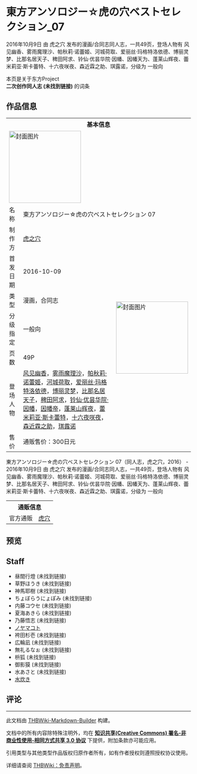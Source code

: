 # 東方アンソロジー☆虎の穴ベストセレクション_07

<!-- source html: G:\repos\THBWiki-Markdown-Builder\THBWikiMarkdown\Temp\main\b\b1\ns0%3A%E6%9D%B1%E6%96%B9%E3%82%A2%E3%83%B3%E3%82%BD%E3%83%AD%E3%82%B8%E3%83%BC%E2%98%86%E8%99%8E%E3%81%AE%E7%A9%B4%E3%83%99%E3%82%B9%E3%83%88%E3%82%BB%E3%83%AC%E3%82%AF%E3%82%B7%E3%83%A7%E3%83%B3_07.html -->

2016年10月9日 由 虎之穴  发布的漫画/合同志同人志，一共49页，登场人物有 风见幽香、雾雨魔理沙、帕秋莉·诺蕾姬、河城荷取、爱丽丝·玛格特洛依德、博丽灵梦、比那名居天子、稗田阿求、铃仙·优昙华院·因幡、因幡天为、蓬莱山辉夜、蕾米莉亚·斯卡蕾特、十六夜咲夜、森近霖之助、琪露诺，分级为 一般向

本页是关于东方Project  
 **二次创作同人志 (未找到链接)** 的词条

## 作品信息

<table><tbody><tr><th colspan="3">基本信息</th></tr><tr><td class="cover-artwork-mobile" colspan="2"><a href="./文件-東方アンソロジー☆虎の穴ベストセレクション_07封面.jpg.md" class="image" title="封面图片"><img alt="封面图片" src="https://upload.thwiki.cc/thumb/9/96/%E6%9D%B1%E6%96%B9%E3%82%A2%E3%83%B3%E3%82%BD%E3%83%AD%E3%82%B8%E3%83%BC%E2%98%86%E8%99%8E%E3%81%AE%E7%A9%B4%E3%83%99%E3%82%B9%E3%83%88%E3%82%BB%E3%83%AC%E3%82%AF%E3%82%B7%E3%83%A7%E3%83%B3_07%E5%B0%81%E9%9D%A2.jpg/196px-%E6%9D%B1%E6%96%B9%E3%82%A2%E3%83%B3%E3%82%BD%E3%83%AD%E3%82%B8%E3%83%BC%E2%98%86%E8%99%8E%E3%81%AE%E7%A9%B4%E3%83%99%E3%82%B9%E3%83%88%E3%82%BB%E3%83%AC%E3%82%AF%E3%82%B7%E3%83%A7%E3%83%B3_07%E5%B0%81%E9%9D%A2.jpg" decoding="async" loading="lazy" width="196" height="196" srcset="https://upload.thwiki.cc/thumb/9/96/%E6%9D%B1%E6%96%B9%E3%82%A2%E3%83%B3%E3%82%BD%E3%83%AD%E3%82%B8%E3%83%BC%E2%98%86%E8%99%8E%E3%81%AE%E7%A9%B4%E3%83%99%E3%82%B9%E3%83%88%E3%82%BB%E3%83%AC%E3%82%AF%E3%82%B7%E3%83%A7%E3%83%B3_07%E5%B0%81%E9%9D%A2.jpg/294px-%E6%9D%B1%E6%96%B9%E3%82%A2%E3%83%B3%E3%82%BD%E3%83%AD%E3%82%B8%E3%83%BC%E2%98%86%E8%99%8E%E3%81%AE%E7%A9%B4%E3%83%99%E3%82%B9%E3%83%88%E3%82%BB%E3%83%AC%E3%82%AF%E3%82%B7%E3%83%A7%E3%83%B3_07%E5%B0%81%E9%9D%A2.jpg 1.5x, https://upload.thwiki.cc/thumb/9/96/%E6%9D%B1%E6%96%B9%E3%82%A2%E3%83%B3%E3%82%BD%E3%83%AD%E3%82%B8%E3%83%BC%E2%98%86%E8%99%8E%E3%81%AE%E7%A9%B4%E3%83%99%E3%82%B9%E3%83%88%E3%82%BB%E3%83%AC%E3%82%AF%E3%82%B7%E3%83%A7%E3%83%B3_07%E5%B0%81%E9%9D%A2.jpg/392px-%E6%9D%B1%E6%96%B9%E3%82%A2%E3%83%B3%E3%82%BD%E3%83%AD%E3%82%B8%E3%83%BC%E2%98%86%E8%99%8E%E3%81%AE%E7%A9%B4%E3%83%99%E3%82%B9%E3%83%88%E3%82%BB%E3%83%AC%E3%82%AF%E3%82%B7%E3%83%A7%E3%83%B3_07%E5%B0%81%E9%9D%A2.jpg 2x" data-file-width="600" data-file-height="600"></a></td>
</tr><tr><td class="label">名称</td><td colspan="2"> 東方アンソロジー☆虎の穴ベストセレクション 07 </td></tr><tr><td class="label">制作方</td><td><a href="./虎之穴.md" title="虎之穴">虎之穴</a></td><td class="cover-artwork" rowspan="7" style="min-width:196px;"><a href="./文件-東方アンソロジー☆虎の穴ベストセレクション_07封面.jpg.md" class="image" title="封面图片"><img alt="封面图片" src="https://upload.thwiki.cc/thumb/9/96/%E6%9D%B1%E6%96%B9%E3%82%A2%E3%83%B3%E3%82%BD%E3%83%AD%E3%82%B8%E3%83%BC%E2%98%86%E8%99%8E%E3%81%AE%E7%A9%B4%E3%83%99%E3%82%B9%E3%83%88%E3%82%BB%E3%83%AC%E3%82%AF%E3%82%B7%E3%83%A7%E3%83%B3_07%E5%B0%81%E9%9D%A2.jpg/196px-%E6%9D%B1%E6%96%B9%E3%82%A2%E3%83%B3%E3%82%BD%E3%83%AD%E3%82%B8%E3%83%BC%E2%98%86%E8%99%8E%E3%81%AE%E7%A9%B4%E3%83%99%E3%82%B9%E3%83%88%E3%82%BB%E3%83%AC%E3%82%AF%E3%82%B7%E3%83%A7%E3%83%B3_07%E5%B0%81%E9%9D%A2.jpg" decoding="async" loading="lazy" width="196" height="196" srcset="https://upload.thwiki.cc/thumb/9/96/%E6%9D%B1%E6%96%B9%E3%82%A2%E3%83%B3%E3%82%BD%E3%83%AD%E3%82%B8%E3%83%BC%E2%98%86%E8%99%8E%E3%81%AE%E7%A9%B4%E3%83%99%E3%82%B9%E3%83%88%E3%82%BB%E3%83%AC%E3%82%AF%E3%82%B7%E3%83%A7%E3%83%B3_07%E5%B0%81%E9%9D%A2.jpg/294px-%E6%9D%B1%E6%96%B9%E3%82%A2%E3%83%B3%E3%82%BD%E3%83%AD%E3%82%B8%E3%83%BC%E2%98%86%E8%99%8E%E3%81%AE%E7%A9%B4%E3%83%99%E3%82%B9%E3%83%88%E3%82%BB%E3%83%AC%E3%82%AF%E3%82%B7%E3%83%A7%E3%83%B3_07%E5%B0%81%E9%9D%A2.jpg 1.5x, https://upload.thwiki.cc/thumb/9/96/%E6%9D%B1%E6%96%B9%E3%82%A2%E3%83%B3%E3%82%BD%E3%83%AD%E3%82%B8%E3%83%BC%E2%98%86%E8%99%8E%E3%81%AE%E7%A9%B4%E3%83%99%E3%82%B9%E3%83%88%E3%82%BB%E3%83%AC%E3%82%AF%E3%82%B7%E3%83%A7%E3%83%B3_07%E5%B0%81%E9%9D%A2.jpg/392px-%E6%9D%B1%E6%96%B9%E3%82%A2%E3%83%B3%E3%82%BD%E3%83%AD%E3%82%B8%E3%83%BC%E2%98%86%E8%99%8E%E3%81%AE%E7%A9%B4%E3%83%99%E3%82%B9%E3%83%88%E3%82%BB%E3%83%AC%E3%82%AF%E3%82%B7%E3%83%A7%E3%83%B3_07%E5%B0%81%E9%9D%A2.jpg 2x" data-file-width="600" data-file-height="600"></a></td>
</tr><tr><td class="label">首发日期</td><td>2016-10-09</td></tr><tr><td class="label">类型</td><td>漫画，合同志</td></tr><tr><td class="label">分级指定</td><td>一般向</td></tr><tr><td class="label">页数</td><td>49P</td></tr><tr><td class="label">登场人物</td><td><a href="./风见幽香.md" title="风见幽香">风见幽香</a>，<a href="./雾雨魔理沙.md" title="雾雨魔理沙">雾雨魔理沙</a>，<a href="./帕秋莉·诺蕾姬.md" title="帕秋莉·诺蕾姬">帕秋莉·诺蕾姬</a>，<a href="./河城荷取.md" title="河城荷取">河城荷取</a>，<a href="./爱丽丝·玛格特洛依德.md" title="爱丽丝·玛格特洛依德">爱丽丝·玛格特洛依德</a>，<a href="./博丽灵梦.md" title="博丽灵梦">博丽灵梦</a>，<a href="./比那名居天子.md" title="比那名居天子">比那名居天子</a>，<a href="./稗田阿求.md" title="稗田阿求">稗田阿求</a>，<a href="./铃仙·优昙华院·因幡.md" title="铃仙·优昙华院·因幡">铃仙·优昙华院·因幡</a>，<a href="./因幡帝.md" title="因幡帝">因幡帝</a>，<a href="./蓬莱山辉夜.md" title="蓬莱山辉夜">蓬莱山辉夜</a>，<a href="./蕾米莉亚·斯卡蕾特.md" title="蕾米莉亚·斯卡蕾特">蕾米莉亚·斯卡蕾特</a>，<a href="/%E5%8D%81%E5%85%AD%E5%A4%9C%E5%92%B2%E5%A4%9C" title="十六夜咲夜">十六夜咲夜</a>，<a href="./森近霖之助.md" title="森近霖之助">森近霖之助</a>，<a href="./琪露诺.md" title="琪露诺">琪露诺</a></td></tr><tr><td class="label">售价</td><td>通贩售价：300日元</td></tr></tbody></table>

東方アンソロジー☆虎の穴ベストセレクション 07（同人志，虎之穴，2016） - 2016年10月9日 由 虎之穴  发布的漫画/合同志同人志，一共49页，登场人物有 风见幽香、雾雨魔理沙、帕秋莉·诺蕾姬、河城荷取、爱丽丝·玛格特洛依德、博丽灵梦、比那名居天子、稗田阿求、铃仙·优昙华院·因幡、因幡天为、蓬莱山辉夜、蕾米莉亚·斯卡蕾特、十六夜咲夜、森近霖之助、琪露诺，分级为 一般向

<table><tbody><tr><th colspan="3">通贩信息</th></tr><tr><td class="label">官方通贩</td><td colspan="2"><a rel="nofollow" class="external text" href="https://ec.toranoana.jp/tora_r/ec/item/042000005967">虎穴</a></td></tr></tbody></table>



## 预览

## Staff
- 昼間行燈 (未找到链接)
- 草野ほうき (未找到链接)
- 神馬耶樹 (未找到链接)
- ちょぼらうにょぽみ (未找到链接)
- 内藤コウセ (未找到链接)
- 夏海あきら (未找到链接)
- 乃藤悟志 (未找到链接)
- [ノヤマコト](./ノヤマコト.md)
- 袴田杉壱 (未找到链接)
- 広輪凪 (未找到链接)
- 無礼るなぉ (未找到链接)
- 枡狐 (未找到链接)
- 御影獏 (未找到链接)
- 水あさと (未找到链接)
- [水炊き](./水炊き.md)


## 评论




---

此文档由 [THBWiki-Markdown-Builder](https://github.com/Delsin-Yu/THBWiki-Markdown-Builder) 构建。

文档中的所有内容除特殊注明外，均在 [**知识共享(Creative Commons) 署名-非商业性使用-相同方式共享 3.0 协议**](https://creativecommons.org/licenses/by-sa/3.0/deed.zh-hans) 下提供，附加条款亦可能应用。

引用类型与其他类型作品版权归原作者所有，如有作者授权则遵照授权协议使用。

详细请查阅 [THBWiki：免责声明](https://thbwiki.cc/THBWiki:%E5%85%8D%E8%B4%A3%E5%A3%B0%E6%98%8E)。

